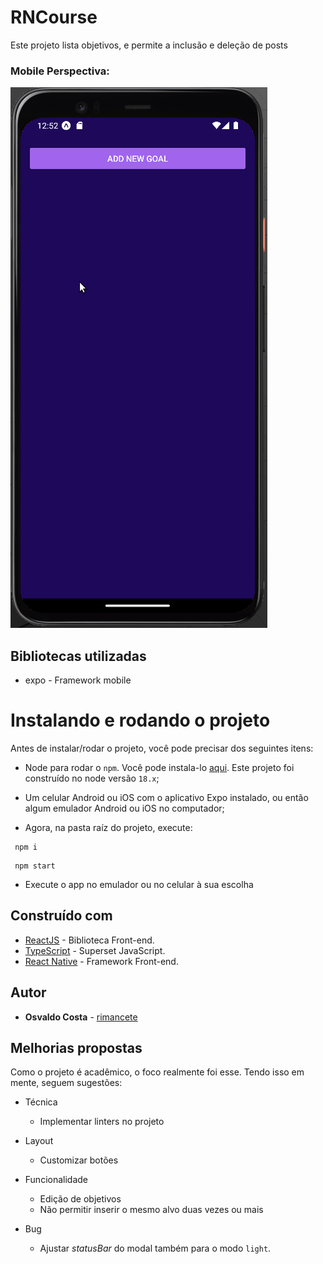 
# RNCourse

Este projeto lista objetivos, e permite a inclusão e deleção de posts

### Mobile Perspectiva:
![nav](./docs/app.gif)

## Bibliotecas utilizadas

- expo - Framework mobile

# Instalando e rodando o projeto
Antes de instalar/rodar o projeto, você pode precisar dos seguintes itens:
- Node para rodar o `npm`. Você pode instala-lo [aqui](https://nodejs.org/en/). Este projeto foi construído no node versão `18.x`;
- Um celular Android ou iOS com o aplicativo Expo instalado, ou então algum emulador Android ou iOS no computador;

- Agora, na pasta raíz do projeto, execute:
```
 npm i
```

```
 npm start
```

- Execute o app no emulador ou no celular à sua escolha
## Construído com

- [ReactJS](https://pt-br.reactjs.org/) - Biblioteca Front-end.
- [TypeScript](https://www.typescriptlang.org/) - Superset JavaScript.
- [React Native](https://pt-br.reactjs.org/) - Framework Front-end.

## Autor

- **Osvaldo Costa** - [rimancete](https://github.com/rimancete)

## Melhorias propostas

Como o projeto é acadêmico, o foco realmente foi esse. Tendo isso em mente, seguem sugestões:

- Técnica
  - Implementar linters no projeto

- Layout
  - Customizar botões

- Funcionalidade
  - Edição de objetivos
  - Não permitir inserir o mesmo alvo duas vezes ou mais

- Bug
  - Ajustar *statusBar* do modal também para o modo `light`.